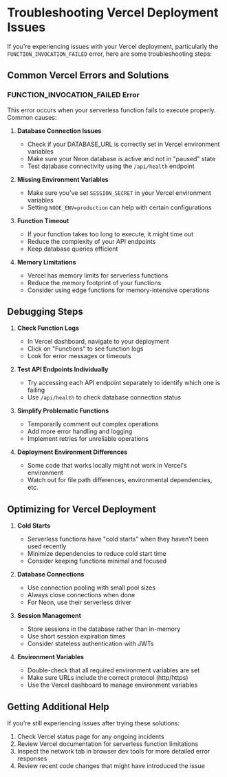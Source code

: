# Troubleshooting Vercel Deployment Issues

If you're experiencing issues with your Vercel deployment, particularly the `FUNCTION_INVOCATION_FAILED` error, here are some troubleshooting steps:

## Common Vercel Errors and Solutions

### FUNCTION_INVOCATION_FAILED Error

This error occurs when your serverless function fails to execute properly. Common causes:

1. **Database Connection Issues**
   - Check if your DATABASE_URL is correctly set in Vercel environment variables
   - Make sure your Neon database is active and not in "paused" state
   - Test database connectivity using the `/api/health` endpoint

2. **Missing Environment Variables**
   - Make sure you've set `SESSION_SECRET` in your Vercel environment variables
   - Setting `NODE_ENV=production` can help with certain configurations

3. **Function Timeout**
   - If your function takes too long to execute, it might time out
   - Reduce the complexity of your API endpoints
   - Keep database queries efficient

4. **Memory Limitations**
   - Vercel has memory limits for serverless functions
   - Reduce the memory footprint of your functions
   - Consider using edge functions for memory-intensive operations

## Debugging Steps

1. **Check Function Logs**
   - In Vercel dashboard, navigate to your deployment
   - Click on "Functions" to see function logs
   - Look for error messages or timeouts

2. **Test API Endpoints Individually**
   - Try accessing each API endpoint separately to identify which one is failing
   - Use `/api/health` to check database connection status

3. **Simplify Problematic Functions**
   - Temporarily comment out complex operations
   - Add more error handling and logging
   - Implement retries for unreliable operations

4. **Deployment Environment Differences**
   - Some code that works locally might not work in Vercel's environment
   - Watch out for file path differences, environmental dependencies, etc.

## Optimizing for Vercel Deployment

1. **Cold Starts**
   - Serverless functions have "cold starts" when they haven't been used recently
   - Minimize dependencies to reduce cold start time
   - Consider keeping functions minimal and focused

2. **Database Connections**
   - Use connection pooling with small pool sizes
   - Always close connections when done
   - For Neon, use their serverless driver

3. **Session Management**
   - Store sessions in the database rather than in-memory
   - Use short session expiration times
   - Consider stateless authentication with JWTs

4. **Environment Variables**
   - Double-check that all required environment variables are set
   - Make sure URLs include the correct protocol (http/https)
   - Use the Vercel dashboard to manage environment variables

## Getting Additional Help

If you're still experiencing issues after trying these solutions:

1. Check Vercel status page for any ongoing incidents
2. Review Vercel documentation for serverless function limitations
3. Inspect the network tab in browser dev tools for more detailed error responses
4. Review recent code changes that might have introduced the issue